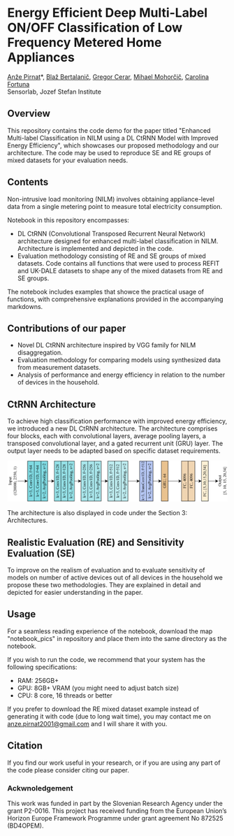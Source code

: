 # Energy Efficient Deep Multi-Label ON/OFF Classification of Low Frequency Metered Home Appliances
[Anže Pirnat](https://sensorlab.ijs.si/people/apirnat/)\*,
[Blaž Bertalanič](https://sensorlab.ijs.si/people/bbertalanic/)\,
[Gregor Cerar](https://sensorlab.ijs.si/people/gcerar/),
[Mihael Mohorčič](https://sensorlab.ijs.si/people/mmohorcic/),
[Carolina Fortuna](https://sensorlab.ijs.si/people/cfortuna/)<br>
Sensorlab, Jozef Stefan Institute

## Overview

This repository contains the code demo for the paper titled "Enhanced Multi-label Classification in NILM using a DL CtRNN Model with Improved Energy Efficiency", which showcases our proposed methodology and our architecture. The code may be used to reproduce SE and RE groups of mixed datasets for your evaluation needs.

## Contents

Non-intrusive load monitoring (NILM) involves obtaining appliance-level data from a single metering point to measure total electricity consumption. 

Notebook in this repository encompasses:
- DL CtRNN (Convolutional Transposed Recurrent Neural Network) architecture designed for enhanced multi-label classification in NILM. Architecture is implemented and depicted in the code. 
- Evaluation methodology consisting of RE and SE groups of mixed datasets. Code contains all functions that were used to process REFIT and UK-DALE datasets to shape any of the mixed datasets from RE and SE groups.

The notebook includes examples that showce the practical usage of functions, with comprehensive explanations provided in the accompanying markdowns.

## Contributions of our paper

- Novel DL CtRNN architecture inspired by VGG family for NILM disaggregation.
- Evaluation methodology for comparing models using synthesized data from measurement datasets.
- Analysis of performance and energy efficiency in relation to the number of devices in the household.

## CtRNN Architecture

To achieve high classification performance with improved energy efficiency, we introduced a new DL CtRNN architecture. The architecture comprises four blocks, each with convolutional layers, average pooling layers, a transposed convolutional layer, and a gated recurrent unit (GRU) layer. The output layer needs to be adapted based on specific dataset requirements.

![CtRNN Architecture](/notebook_pics/architecture.png)

The architecture is also displayed in code under the Section 3: Architectures. 

## Realistic Evaluation (RE) and Sensitivity Evaluation (SE) 
To improve on the realism of evaluation and to evaluate sensitivity of models on number of active devices out of all devices in the household we propose these two methodologies. They are explained in detail and depicted for easier understanding in the paper. 



## Usage
For a seamless reading experience of the notebook, download the map "notebook_pics" in repository and place them into the same directory as the notebook.

If you wish to run the code, we recommend that your system has the following specifications:
- RAM: 256GB+
- GPU: 8GB+ VRAM (you might need to adjust batch size)
- CPU: 8 core, 16 threads or better

If you prefer to download the RE mixed dataset example instead of generating it with code (due to long wait time), you may contact me on anze.pirnat2001@gmail.com and I will share it with you.

## Citation
If you find our work useful in your research, or if you are using any part of the code please consider citing our paper. 

### Ackwnoledgement
This work was funded in part by the Slovenian Research Agency under the grant P2-0016. This project has received funding from the
European Union’s Horizon Europe Framework Programme under grant agreement No 872525 (BD4OPEM).
